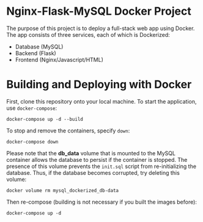 # Nginx-Flask-MySQL Docker Project
The purpose of this project is to deploy a full-stack web app using Docker.
The app consists of three services, each of which is Dockerized:
- Database (MySQL)
- Backend (Flask)
- Frontend (Nginx/Javascript/HTML)
# Building and Deploying with Docker
First, clone this repository onto your local machine.
To start the application, use `docker-compose`:
```
docker-compose up -d --build
```
To stop and remove the containers, specify `down`:
```
docker-compose down
```
Please note that the **db_data** volume that is mounted to the MySQL container allows the database to persist if the container is stopped.
The presence of this volume prevents the `init.sql` script from re-initializing the database. Thus, if the database becomes corrupted, try
deleting this volume:
```
docker volume rm mysql_dockerized_db-data
```
Then re-compose (building is not necessary if you built the images before):
```
docker-compose up -d
```

